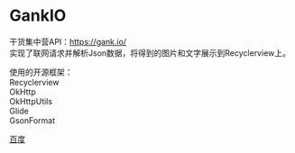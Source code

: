 # GankIO
干货集中营API：https://gank.io/ </Br>
实现了联网请求并解析Json数据，将得到的图片和文字展示到Recyclerview上。

使用的开源框架：</Br>
Recyclerview </Br>
OkHttp </Br>
OkHttpUtils </Br>
Glide </Br>
GsonFormat </Br>


[百度](www.baidu.com)


